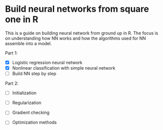 # Build neural networks from square one in R

This is a guide on building neural network from ground up in R. The focus is on
understanding how NN works and how the algorithms used for NN assemble into a
model.

Part 1:

- [x] Logistic regression neural network  
- [x] Nonlinear classification with simple neural network  
- [ ] Build NN step by step  

Part 2:

- [ ] Initialization  
- [ ] Regularization  
- [ ] Gradient checking  
- [ ] Optimization methods  



